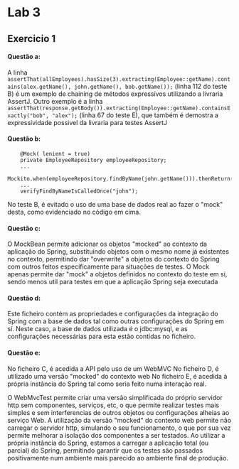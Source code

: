 # Lab 3
## Exercicio 1

#### Questão a:
 A linha `assertThat(allEmployees).hasSize(3).extracting(Employee::getName).contains(alex.getName(), john.getName(), bob.getName());` (linha 112 do teste B) é um exemplo de chaining de métodos expressívos utilizando a livraria AssertJ.
 Outro exemplo é a linha `assertThat(response.getBody()).extracting(Employee::getName).containsExactly("bob", "alex");` (linha 67 do teste E), que também é demostra a expressívidade possivel da livraria para testes AssertJ

#### Questão b:
``` 
    @Mock( lenient = true)
    private EmployeeRepository employeeRepository;
    ...
    Mockito.when(employeeRepository.findByName(john.getName())).thenReturn(john);
    ...
    verifyFindByNameIsCalledOnce("john");
```
 No teste B, é evitado o uso de uma base de dados real ao fazer o "mock" desta, como evidenciado no código em cima.

#### Questão c:
 O MockBean permite adicionar os objetos "mocked" ao contexto da aplicação do Spring, substituindo objetos com o mesmo nome já existentes no contexto, permitindo dar "overwrite" a objetos do contexto do Spring com outros feitos específicamente para situações de testes.
 O Mock apenas permite dar "mock" a objetos definidos no contexto do teste em si, sendo menos util para testes em que a aplicação Spring seja executada

#### Questão d:
 Este ficheiro contém as propriedades e configurações da integração do Spring com a base de dados tal como outras configurações do Spring em sí.
 Neste caso, a base de dados utilizada é o jdbc:mysql, e as configurações necessárias para esta estão contidas no ficheiro.

#### Questão e:
 No ficheiro C, é acedida a API pelo uso de um WebMVC
 No ficheiro D, é utilizado uma versão "mocked" do contexto web
 No ficheiro E, é acedida à própria instância do Spring tal como seria feito numa interação real.

 O WebMvcTest permite criar uma versão simplificada do próprio servidor http sem componentes, serviços, etc, o que permite realizar testes mais simples e sem interferencias de outros objetos ou configurações alheias ao serviço Web.
 A utilização da versão "mocked" do contexto web permite não carregar o servidor http, simulando o seu funcionamento, o que por sua vez permite melhorar a isolação dos componentes a ser testados.
 Ao utilizar a própria instância do Spring, estamos a carregar a aplicação total (ou parcial) do Spring, permitindo garantir que os testes são passados positivamente num ambiente mais parecido ao ambiente final de produção.
